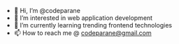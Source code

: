 - 👋 Hi, I’m @codeparane
- 👀 I’m interested in web application development
- 🌱 I’m currently learning trending frontend technologies
- 📫 How to reach me @ codeparane@gmail.com

<!---
codeparane/codeparane is a ✨ special ✨ repository because its `README.md` (this file) appears on your GitHub profile.
You can click the Preview link to take a look at your changes.
--->
